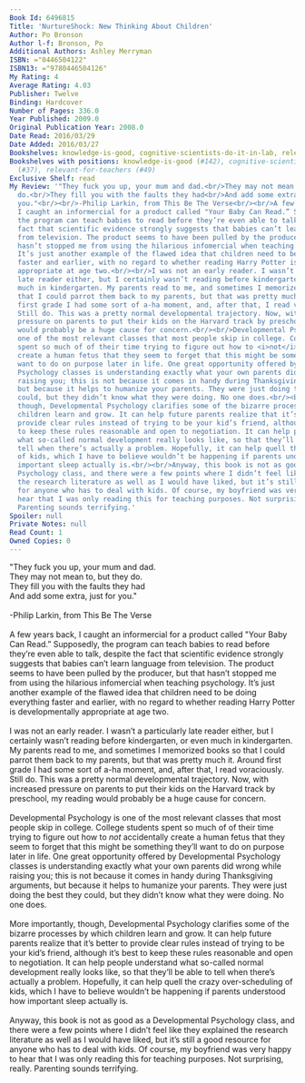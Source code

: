 ```yaml
---
Book Id: 6496815
Title: 'NurtureShock: New Thinking About Children'
Author: Po Bronson
Author l-f: Bronson, Po
Additional Authors: Ashley Merryman
ISBN: ="0446504122"
ISBN13: ="9780446504126"
My Rating: 4
Average Rating: 4.03
Publisher: Twelve
Binding: Hardcover
Number of Pages: 336.0
Year Published: 2009.0
Original Publication Year: 2008.0
Date Read: 2016/03/29
Date Added: 2016/03/27
Bookshelves: knowledge-is-good, cognitive-scientists-do-it-in-lab, relevant-for-teachers
Bookshelves with positions: knowledge-is-good (#142), cognitive-scientists-do-it-in-lab
  (#37), relevant-for-teachers (#49)
Exclusive Shelf: read
My Review: '"They fuck you up, your mum and dad.<br/>They may not mean to, but they
  do.<br/>They fill you with the faults they had<br/>And add some extra, just for
  you."<br/><br/>-Philip Larkin, from This Be The Verse<br/><br/>A few years back,
  I caught an informercial for a product called "Your Baby Can Read.” Supposedly,
  the program can teach babies to read before they’re even able to talk, despite the
  fact that scientific evidence strongly suggests that babies can’t learn language
  from television. The product seems to have been pulled by the producer, but that
  hasn’t stopped me from using the hilarious infomercial when teaching psychology.
  It’s just another example of the flawed idea that children need to be doing everything
  faster and earlier, with no regard to whether reading Harry Potter is developmentally
  appropriate at age two.<br/><br/>I was not an early reader. I wasn’t a particularly
  late reader either, but I certainly wasn’t reading before kindergarten, or even
  much in kindergarten. My parents read to me, and sometimes I memorized books so
  that I could parrot them back to my parents, but that was pretty much it. Around
  first grade I had some sort of a-ha moment, and, after that, I read voraciously.
  Still do. This was a pretty normal developmental trajectory. Now, with increased
  pressure on parents to put their kids on the Harvard track by preschool, my reading
  would probably be a huge cause for concern.<br/><br/>Developmental Psychology is
  one of the most relevant classes that most people skip in college. College students
  spent so much of of their time trying to figure out how to <i>not</i> accidentally
  create a human fetus that they seem to forget that this might be something they’ll
  want to do on purpose later in life. One great opportunity offered by Developmental
  Psychology classes is understanding exactly what your own parents did wrong while
  raising you; this is not because it comes in handy during Thanksgiving arguments,
  but because it helps to humanize your parents. They were just doing the best they
  could, but they didn’t know what they were doing. No one does.<br/><br/>More importantly,
  though, Developmental Psychology clarifies some of the bizarre processes by which
  children learn and grow. It can help future parents realize that it’s better to
  provide clear rules instead of trying to be your kid’s friend, although it’s best
  to keep these rules reasonable and open to negotiation. It can help people understand
  what so-called normal development really looks like, so that they’ll be able to
  tell when there’s actually a problem. Hopefully, it can help quell the crazy over-scheduling
  of kids, which I have to believe wouldn’t be happening if parents understood how
  important sleep actually is.<br/><br/>Anyway, this book is not as good as a Developmental
  Psychology class, and there were a few points where I didn’t feel like they explained
  the research literature as well as I would have liked, but it’s still a good resource
  for anyone who has to deal with kids. Of course, my boyfriend was very happy to
  hear that I was only reading this for teaching purposes. Not surprising, really.
  Parenting sounds terrifying.'
Spoiler: null
Private Notes: null
Read Count: 1
Owned Copies: 0
---
```


"They fuck you up, your mum and dad.<br/>They may not mean to, but they do.<br/>They fill you with the faults they had<br/>And add some extra, just for you."<br/><br/>-Philip Larkin, from This Be The Verse<br/><br/>A few years back, I caught an informercial for a product called "Your Baby Can Read.” Supposedly, the program can teach babies to read before they’re even able to talk, despite the fact that scientific evidence strongly suggests that babies can’t learn language from television. The product seems to have been pulled by the producer, but that hasn’t stopped me from using the hilarious infomercial when teaching psychology. It’s just another example of the flawed idea that children need to be doing everything faster and earlier, with no regard to whether reading Harry Potter is developmentally appropriate at age two.<br/><br/>I was not an early reader. I wasn’t a particularly late reader either, but I certainly wasn’t reading before kindergarten, or even much in kindergarten. My parents read to me, and sometimes I memorized books so that I could parrot them back to my parents, but that was pretty much it. Around first grade I had some sort of a-ha moment, and, after that, I read voraciously. Still do. This was a pretty normal developmental trajectory. Now, with increased pressure on parents to put their kids on the Harvard track by preschool, my reading would probably be a huge cause for concern.<br/><br/>Developmental Psychology is one of the most relevant classes that most people skip in college. College students spent so much of of their time trying to figure out how to <i>not</i> accidentally create a human fetus that they seem to forget that this might be something they’ll want to do on purpose later in life. One great opportunity offered by Developmental Psychology classes is understanding exactly what your own parents did wrong while raising you; this is not because it comes in handy during Thanksgiving arguments, but because it helps to humanize your parents. They were just doing the best they could, but they didn’t know what they were doing. No one does.<br/><br/>More importantly, though, Developmental Psychology clarifies some of the bizarre processes by which children learn and grow. It can help future parents realize that it’s better to provide clear rules instead of trying to be your kid’s friend, although it’s best to keep these rules reasonable and open to negotiation. It can help people understand what so-called normal development really looks like, so that they’ll be able to tell when there’s actually a problem. Hopefully, it can help quell the crazy over-scheduling of kids, which I have to believe wouldn’t be happening if parents understood how important sleep actually is.<br/><br/>Anyway, this book is not as good as a Developmental Psychology class, and there were a few points where I didn’t feel like they explained the research literature as well as I would have liked, but it’s still a good resource for anyone who has to deal with kids. Of course, my boyfriend was very happy to hear that I was only reading this for teaching purposes. Not surprising, really. Parenting sounds terrifying.